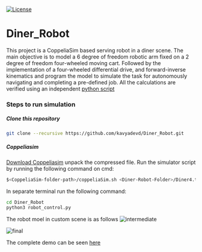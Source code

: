 [![License](https://img.shields.io/badge/License-BSD%203--Clause-blue.svg)](https://opensource.org/licenses/BSD-3-Clause)

# Diner_Robot
This project is a CoppeliaSim based serving robot in a diner scene. The main objective is to model a 6 degree of freedom robotic arm
fixed on a 2 degree of freedom four-wheeled moving cart. Followed by the implementation of a four-wheeled differential drive, and forward-inverse kinematics and
program the model to simulate the task for autonomously navigating and completing a pre-defined job. All the calculations are verified using an independent [python
script](https://github.com/kavyadevd/Diner_Robot/blob/main/UR5Transformation.ipynb)

### Steps to run simulation
##### Clone this repository
```bash
git clone --recursive https://github.com/kavyadevd/Diner_Robot.git
```

##### Coppeliasim
  [Download Coppeliasim](https://www.coppeliarobotics.com/files/CoppeliaSim_Player_V4_2_0_Ubuntu20_04.tar.xz) unpack the compressed file.
  Run the simulator script by running the following command on cmd:
  ```bash
  $<CoppeliaSim-folder-path>/coppeliaSim.sh <Diner-Robot-Folder>/Diner4.ttt
  ```
  
  In separate terminal run the following command:
  ```bash
  cd Diner_Robot
  python3 robot_control.py
  ```

The robot moel in custom scene is as follows
![intermediate](https://user-images.githubusercontent.com/13993518/145513812-4a3c9ef3-e8cc-48ab-84c4-1d96de64186e.png)

![final](https://user-images.githubusercontent.com/13993518/145513835-c8abd826-e80f-4018-a123-2bc286bc4fcf.png)


The complete demo can be seen [here](https://www.youtube.com/watch?v=pwTl2Ah0ebo&feature=youtu.be)
